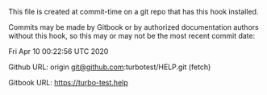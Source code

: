 This file is created at commit-time on a git repo that has this hook installed.

Commits may be made by Gitbook or by authorized documentation authors without this hook,
so this may or may not be the most recent commit date:

Fri Apr 10 00:22:56 UTC 2020

Github URL: origin	git@github.com:turbotest/HELP.git (fetch)

Gitbook URL: https://turbo-test.help

